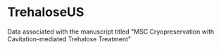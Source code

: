 # TrehaloseUS
Data associated with the manuscript titled "MSC Cryopreservation with Cavitation-mediated Trehalose Treatment"
